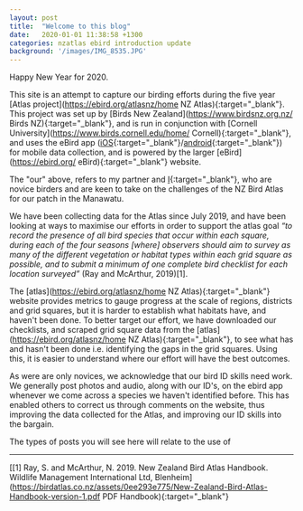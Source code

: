 ```yaml
---
layout: post
title:  "Welcome to this blog"
date:   2020-01-01 11:38:58 +1300
categories: nzatlas ebird introduction update
background: '/images/IMG_8535.JPG'
---
```

Happy New Year for 2020.

This site is an attempt to capture our birding efforts during the five year [Atlas project](https://ebird.org/atlasnz/home NZ Atlas){:target="_blank"}. This project was set up by [Birds New Zealand](https://www.birdsnz.org.nz/ Birds NZ){:target="_blank"}, and is run in conjunction with [Cornell University](https://www.birds.cornell.edu/home/ Cornell){:target="_blank"}, and uses the eBird app ([iOS](https://apps.apple.com/nz/app/ebird/id988799279){:target="_blank"}/[android](https://play.google.com/store/apps/details?id=edu.cornell.birds.ebird&hl=en){:target="_blank"}) for mobile data collection, and is powered by the larger [eBird](https://ebird.org/ eBird){:target="_blank"} website.

The "our" above, refers to my partner and [I](https://ebird.org/atlasnz/profile/MTQwMDcyNQ){:target="_blank"}, who are novice birders and are keen to take on the challenges of the NZ Bird Atlas for our patch in the Manawatu.      

We have been collecting data for the Atlas since July 2019, and have been looking at ways to maximise our efforts in order to support the atlas goal *“to record the presence of all bird species that occur within each square, during each of the four seasons [where] observers should aim to survey as many of the different vegetation or habitat types within each grid square as possible, and to submit a minimum of one complete bird checklist for each location surveyed”* (Ray and McArthur, 2019)[1].

The [atlas](https://ebird.org/atlasnz/home NZ Atlas){:target="_blank"} website provides metrics to gauge progress at the scale of regions, districts and grid squares, but it is harder to establish what habitats have, and haven't been done. To better target our effort, we have downloaded our checklists, and scraped grid square data from the [atlas](https://ebird.org/atlasnz/home NZ Atlas){:target="_blank"}, to see what has and hasn't been done i.e. identifying the gaps in the grid squares. Using this, it is easier to understand where our effort will have the best outcomes.

As were are only novices, we acknowledge that our bird ID skills need work. We generally post photos and audio, along with our ID's, on the ebird app whenever we come across a species we haven't identified before. This has enabled others to correct us through comments on the website, thus improving the data collected for the Atlas, and improving our ID skills into the bargain.

The types of posts you will see here will relate to the use of 

---

[[1] Ray, S. and McArthur, N. 2019. New Zealand Bird Atlas Handbook. Wildlife Management International Ltd, Blenheim](https://birdatlas.co.nz/assets/0ee293e775/New-Zealand-Bird-Atlas-Handbook-version-1.pdf PDF Handbook){:target="_blank"}